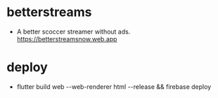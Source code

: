 # betterstreams

- A better scoccer streamer without ads. https://betterstreamsnow.web.app

# deploy

- flutter build web --web-renderer html --release && firebase deploy
